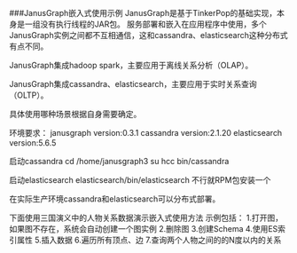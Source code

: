 ###JanusGraph嵌入式使用示例
JanusGraph是基于TinkerPop的基础实现，本身是一组没有执行线程的JAR包。
服务部署和嵌入在应用程序中使用，多个JanusGraph实例之间都不互相通信，这和cassandra、elasticsearch这种分布式有点不同。

JanusGraph集成hadoop spark，主要应用于离线关系分析（OLAP）。

JanusGraph集成cassandra、elasticsearch，主要应用于实时关系查询（OLTP）。

具体使用哪种场景根据自身需要确定。

环境要求：
janusgraph version:0.3.1
cassandra version:2.1.20
elasticsearch version:5.6.5

启动cassandra
cd /home/janusgraph3
su hcc
bin/cassandra

启动elasticsearch
elasticsearch/bin/elasticsearch
不行就RPM包安装一个

在实际生产环境cassandra和elasticsearch可以分布式部署。

下面使用三国演义中的人物关系数据演示嵌入式使用方法
示例包括：
1.打开图，如果图不存在，系统会自动创建一个图实例
2.删除图
3.创建Schema
4.使用ES索引属性
5.插入数据
6.遍历所有顶点、边
7.查询两个人物之间的的N度以内的关系